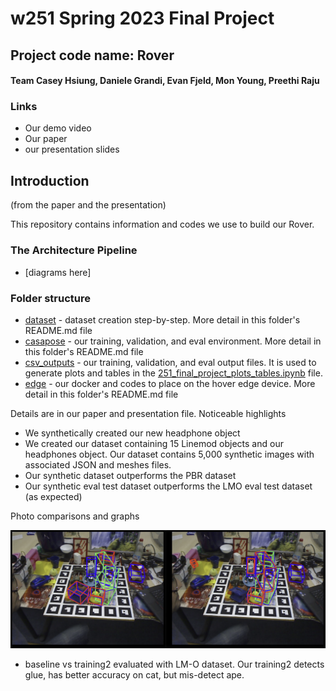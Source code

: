 # w251 Spring 2023 Final Project

## Project code name: Rover
#### Team Casey Hsiung, Daniele Grandi, Evan Fjeld, Mon Young, Preethi Raju

### Links
- Our demo video
- Our paper
- our presentation slides

## Introduction
(from the paper and the presentation)

This repository contains information and codes we use to build our Rover.

### The Architecture Pipeline

- [diagrams here]

### Folder structure

- [dataset](dataset) - dataset creation step-by-step. More detail in this folder's README.md file
- [casapose](casapose) - our training, validation, and eval environment. More detail in this folder's README.md file
- [csv_outputs](csv_outputs) - our training, validation, and eval output files. It is used to generate plots and tables in the [251_final_project_plots_tables.ipynb](251_final_project_plots_tables.ipynb) file.
- [edge](edge) - our docker and codes to place on the hover edge device. More detail in this folder's README.md file

Details are in our paper and presentation file. Noticeable highlights
- We synthetically created our new headphone object 
- We created our dataset containing 15 Linemod objects and our headphones object. Our dataset contains 5,000 synthetic images with associated JSON and meshes files.
- Our synthetic dataset outperforms the PBR dataset
- Our synthetic eval test dataset outperforms the LMO eval test dataset (as expected)

Photo comparisons and graphs

![comparison1](img/8_vs_obj16_lmo_compare.png)
-  baseline vs training2 evaluated with LM-O dataset. Our training2 detects glue, has better accuracy on cat, but mis-detect ape.
